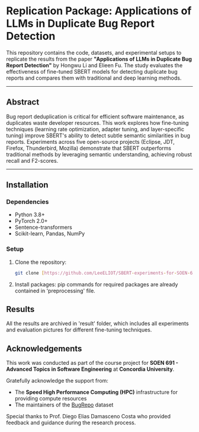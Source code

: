 # Replication Package: Applications of LLMs in Duplicate Bug Report Detection

This repository contains the code, datasets, and experimental setups to replicate the results from the paper **"Applications of LLMs in Duplicate Bug Report Detection"** by Hongwu Li and Elieen Fu. The study evaluates the effectiveness of fine-tuned SBERT models for detecting duplicate bug reports and compares them with traditional and deep learning methods.

---

## Abstract
Bug report deduplication is critical for efficient software maintenance, as duplicates waste developer resources. This work explores how fine-tuning techniques (learning rate optimization, adapter tuning, and layer-specific tuning) improve SBERT's ability to detect subtle semantic similarities in bug reports. Experiments across five open-source projects (Eclipse, JDT, Firefox, Thunderbird, Mozilla) demonstrate that SBERT outperforms traditional methods by leveraging semantic understanding, achieving robust recall and F2-scores.

---

## Installation
### Dependencies
- Python 3.8+
- PyTorch 2.0+
- Sentence-transformers
- Scikit-learn, Pandas, NumPy

### Setup
1. Clone the repository:
   ```bash
   git clone [https://github.com/LeeELIOT/SBERT-experiments-for-SOEN-691.git]
   
2. Install packages:
   pip commands for required packages are already contained in 'preprocessing' file.

## Results
All the results are archived in 'result' folder, which includes all experiments and evaluation pictures for different fine-tuning techniques.

## Acknowledgements

This work was conducted as part of the course project for **SOEN 691 - Advanced Topics in Software Engineering** at **Concordia University**.

Gratefully acknowledge the support from:

- The **Speed High Performance Computing (HPC)** infrastructure for providing compute resources  
- The maintainers of the [BugRepo](https://github.com/logpai/bughub) dataset

Special thanks to Prof. Diego Elias Damasceno Costa who provided feedback and guidance during the research process.
